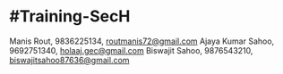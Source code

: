 #Training-SecH
=============

Manis Rout, 9836225134, routmanis72@gmail.com
Ajaya Kumar Sahoo, 9692751340, holaaj.gec@gmail.com
Biswajit Sahoo, 9876543210, biswajitsahoo87636@gmail.com